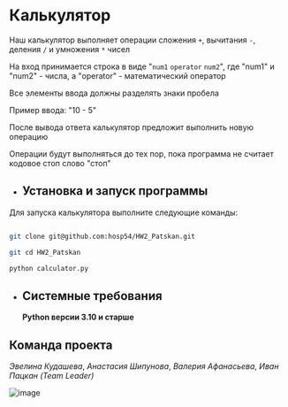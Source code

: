 # Калькулятор
Наш калькулятор выполняет операции сложения `+`, вычитания `-`, деления `/` и умножения `*` чисел

На вход принимается строка в виде "`num1` `operator` `num2`", где "num1" и "num2" - числа, а "operator" - математический оператор

Все элементы ввода должны разделять знаки пробела

Пример ввода: "10 - 5"

После вывода ответа калькулятор предложит выполнить новую операцию

Операции будут выполняться до тех пор, пока программа не считает кодовое стоп слово "стоп"

- ## Установка и запуск программы
Для запуска калькулятора выполните следующие команды:

  ```bash

  git clone git@github.com:hosp54/HW2_Patskan.git

  git cd HW2_Patskan

  python calculator.py

  ```
- ## Системные требования

  **Python версии 3.10 и старше**
  
## Команда проекта

*Эвелина Кудашева*, *Анастасия Шипунова*, *Валерия Афанасьева*, *Иван Пацкан* *(Team Leader)*

![image](https://github.com/user-attachments/assets/3a4fdefc-5d69-4fd0-9867-640ab930d456)


